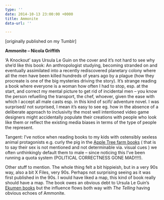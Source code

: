 ```yaml
---
type: ''
date: 2014-10-13 23:00:00 +0000
title: Ammonite
data-url: ''

---
```

\[originally published on my Tumblr\]

**Ammonite – Nicola Griffith**

‘A Knockout’ says Ursula Le Guin on the cover and it’s not hard to see why she’d like this book: An anthropologist studying, becoming stranded on and eventually assimilated into a recently rediscovered planetary colony where all the men have been killed hundreds of years ago by a plague (how they procreate is one of the big mysteries driving the story). It’s strange reading a book where everyone is a woman how often I had to stop, esp. at the start, and correct my mental picture to get rid of incidental men – you know the person refuelling the transport, the chef, whoever, given the ease with which I accept all male casts esp. in this kind of scifi/ adventure novel. I was surprised/ not surprised, I mean it’s easy to see eg. how in the absence of a deliberate approach to inclusivity the most well intentioned video game designers might accidentally populate their creations with people who look like them or reflect the existing media biases in terms of the type of people the represent.

Tangent: I’ve notice when reading books to my kids with ostensibly sexless animal protagonists e.g. curly the pig in the [Apple Tree farm books](http://t.umblr.com/redirect?z=http%3A%2F%2Fwww.usborne.com%2Fcatalogue%2Ffarmyard-tales.aspx&t=ZjA5NzA0ZGZkY2EyYWFkMzM3NGEwOTZkZTRmZmU1OGNiYmU4Y2M3NixzZlNST042eg%3D%3D) ( that is to say their sex is not mentioned and not determinable via. visual cues ) we often unthinkingly default them to male – since noticing this I’ve been running a quota system (POLITICAL CORRECTNESS GONE MAD!!!!).

Other stuff to mention. The whole thing felt a bit hippieish, but in a very 90s way, also a bit X Files, very 90s. Perhaps not surprising seeing as it was first published in the 90s. I would have liked a map, this kind of book really should have a map. The book owes an obvious debt to Ursula Le Guin’s [Ekumen books](http://t.umblr.com/redirect?z=http%3A%2F%2Fen.wikipedia.org%2Fwiki%2FHainish_Cycle&t=MjljODljOWU0YTkxOThjOWQ2YWZkZjVmYmUwZmNjZTQyZDUxODQ1NCxzZlNST042eg%3D%3D) but the influence flows both way with _The Telling_ having obvious echoes of Ammonite.